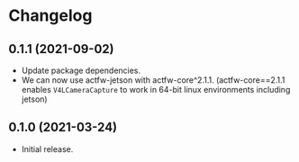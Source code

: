 # Changelog

## 0.1.1 (2021-09-02)

- Update package dependencies.
 - We can now use actfw-jetson with actfw-core^2.1.1. (actfw-core==2.1.1 enables `V4LCameraCapture` to work in 64-bit linux environments including jetson)

## 0.1.0 (2021-03-24)

- Initial release.
